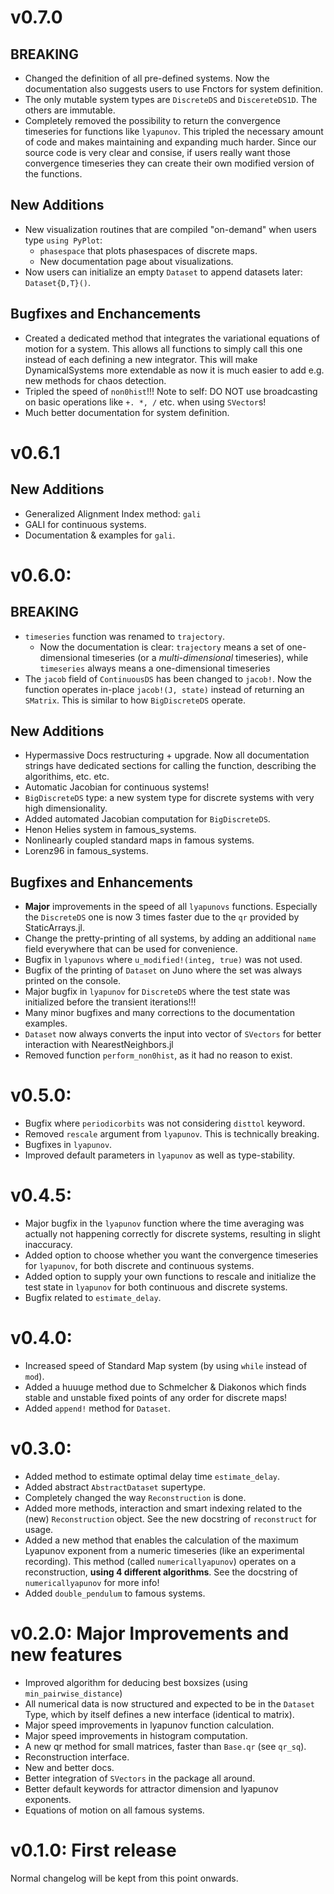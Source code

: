# v0.7.0
## BREAKING
* Changed the definition of all pre-defined systems. Now the documentation
  also suggests users to use Fnctors for system definition.
* The only mutable system types are `DiscreteDS` and `DiscereteDS1D`. The others
  are immutable.
* Completely removed the possibility to return the convergence timeseries for
  functions like `lyapunov`. This tripled the necessary amount of code and
  makes maintaining and expanding much harder. Since our source code is very
  clear and consise, if users really want those convergence timeseries they can
  create their own modified version of the functions.

## New Additions
* New visualization routines that are compiled "on-demand" when users type `using PyPlot`:
    * `phasespace` that plots phasespaces of discrete maps.
    * New documentation page about visualizations.
* Now users can initialize an empty `Dataset` to append datasets later: `Dataset{D,T}()`.

## Bugfixes and Enchancements
* Created a dedicated method that integrates the variational equations
  of motion for a system. This allows all functions to simply call
  this one instead of each defining a new integrator. This will make DynamicalSystems
  more extendable as now it is much easier to add e.g. new methods for
  chaos detection.
* Tripled the speed of `non0hist`!!! Note to self: DO NOT use broadcasting on basic operations like `+. *, /` etc. when using `SVector`s!
* Much better documentation for system definition.

# v0.6.1
## New Additions
* Generalized Alignment Index method: `gali`
* GALI for continuous systems.
* Documentation & examples for `gali`.

# v0.6.0:
## BREAKING
* `timeseries` function was renamed to `trajectory`.
    * Now the documentation is clear: `trajectory` means a set of one-dimensional
      timeseries (or a *multi-dimensional* timeseries), while `timeseries`
      always means a one-dimensional timeseries
* The `jacob` field of `ContinuousDS` has been changed to `jacob!`. Now the function
  operates in-place `jacob!(J, state)` instead of returning an `SMatrix`. This
  is similar to how `BigDiscreteDS` operate.

## New Additions
* Hypermassive Docs restructuring + upgrade. Now all documentation strings have dedicated
  sections for calling the function, describing the algorithims, etc. etc.
* Automatic Jacobian for continuous systems!
* `BigDiscreteDS` type: a new system type for discrete systems with very high dimensionality.
* Added automated Jacobian computation for `BigDiscreteDS`.
* Henon Helies system in famous_systems.
* Nonlinearly coupled standard maps in famous systems.
* Lorenz96 in famous_systems.


## Bugfixes and Enhancements
* **Major** improvements in the speed of all `lyapunovs` functions. Especially the `DiscreteDS` one is now 3 times faster due to the `qr` provided by StaticArrays.jl.
* Change the pretty-printing of all systems, by adding an additional
  `name` field everywhere that can be used for convenience.
* Bugfix in `lyapunovs` where `u_modified!(integ, true)` was not used.
* Bugfix of the printing of `Dataset` on Juno where the set was always printed
  on the console.
* Major bugfix in `lyapunov` for `DiscreteDS` where the test state was initialized
  before the transient iterations!!!
* Many minor bugfixes and many corrections to the documentation examples.
* `Dataset` now always converts the input into vector of `SVectors` for better
  interaction with NearestNeighbors.jl
* Removed function `perform_non0hist`, as it had no reason to exist.


# v0.5.0:
* Bugfix where `periodicorbits` was not considering `disttol` keyword.
* Removed `rescale` argument from `lyapunov`. This is technically breaking.
* Bugfixes in `lyapunov`.
* Improved default parameters in `lyapunov` as well as type-stability.

# v0.4.5:
* Major bugfix in the `lyapunov` function where the time averaging was actually
  not happening correctly for discrete systems, resulting in slight inaccuracy.
* Added option to choose whether you want the convergence timeseries for `lyapunov`,
  for both discrete and continuous systems.
* Added option to supply your own functions to rescale and initialize the test
  state in `lyapunov` for both continuous and discrete systems.
* Bugfix related to `estimate_delay`.

# v0.4.0:
* Increased speed of Standard Map system (by using `while` instead of `mod`).
* Added a huuuge method due to Schmelcher & Diakonos which finds stable and
  unstable fixed points of any order for discrete maps!
* Added `append!` method for `Dataset`.

# v0.3.0:
* Added method to estimate optimal delay time `estimate_delay`.
* Added abstract `AbstractDataset` supertype.
* Completely changed the way `Reconstruction` is done.
* Added more methods, interaction and smart indexing related to the (new)
  `Reconstruction` object. See the new docstring of `reconstruct` for usage.
* Added a new method that enables the calculation of the maximum Lyapunov
  exponent from a numeric timeseries (like an experimental recording).
  This method (called `numericallyapunov`) operates on a reconstruction, **using
  4 different algorithms**. See the docstring of `numericallyapunov` for
  more info!
* Added `double_pendulum` to famous systems.

# v0.2.0: Major Improvements and new features
+ Improved algorithm for deducing best boxsizes (using `min_pairwise_distance`)
+ All numerical data is now structured and expected to be in the `Dataset` Type,
  which by itself defines a new interface (identical to matrix).
+ Major speed improvements in lyapunov function calculation.
+ Major speed improvements in histogram computation.
+ A new qr method for small matrices, faster than `Base.qr` (see `qr_sq`).
+ Reconstruction interface.
+ New and better docs.
+ Better integration of `SVectors` in the package all around.
+ Better default keywords for attractor dimension and lyapunov exponents.
+ Equations of motion on all famous systems.

# v0.1.0: First release
Normal changelog will be kept from this point onwards.
